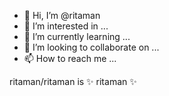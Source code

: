 - 👋 Hi, I’m @ritaman
- 👀 I’m interested in ...
- 🌱 I’m currently learning ...
- 💞️ I’m looking to collaborate on ...
- 📫 How to reach me ...

ritaman/ritaman is ✨ ritaman ✨ 

